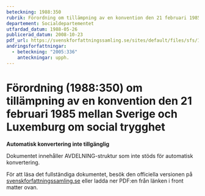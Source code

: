 ```yaml
---
beteckning: 1988:350
rubrik: Förordning om tillämpning av en konvention den 21 februari 1985 mellan Sverige och Luxemburg om social trygghet
departement: Socialdepartementet
utfardad_datum: 1988-05-26
publicerad_datum: 2008-10-23
pdf_url: https://svenskforfattningssamling.se/sites/default/files/sfs/1988-05/SFS1988-350.pdf
andringsforfattningar:
  - beteckning: "2005:336"
    anteckningar: upph.
---
```


# Förordning (1988:350) om tillämpning av en konvention den 21 februari 1985 mellan Sverige och Luxemburg om social trygghet

**Automatisk konvertering inte tillgänglig**

Dokumentet innehåller AVDELNING-struktur som inte stöds för automatisk konvertering.

För att läsa det fullständiga dokumentet, besök den officiella versionen på [svenskforfattningssamling.se](https://svenskforfattningssamling.se/) eller ladda ner PDF:en från länken i front matter ovan.